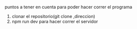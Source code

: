 puntos a tener en cuenta para poder hacer correr el programa

1) clonar el repositorio(git clone ,direccion)
2) npm run dev para hacer correr el servidor
